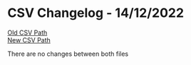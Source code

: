 
# CSV Changelog - 14/12/2022

[Old CSV Path](assertions-csv/oldManual.csv)  
[New CSV Path](assertions-csv/manual.csv)

There are no changes between both files
